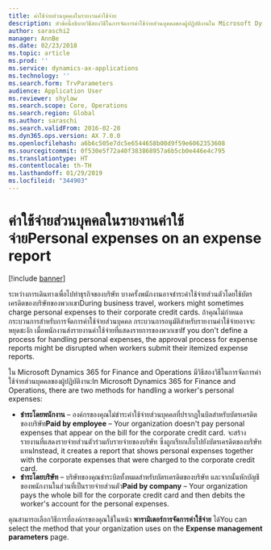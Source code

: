 ```yaml
---
title: ค่าใช้จ่ายส่วนบุคคลในรายงานค่าใช้จ่าย
description: หัวข้อนี้อธิบายวิธีสองวิธีในการจัดการค่าใช้จ่ายส่วนบุคคลของผู้ปฏิบัติงานใน Microsoft Dynamics 365 for Finance and Operations
author: saraschi2
manager: AnnBe
ms.date: 02/23/2018
ms.topic: article
ms.prod: ''
ms.service: dynamics-ax-applications
ms.technology: ''
ms.search.form: TrvParameters
audience: Application User
ms.reviewer: shylaw
ms.search.scope: Core, Operations
ms.search.region: Global
ms.author: saraschi
ms.search.validFrom: 2016-02-28
ms.dyn365.ops.version: AX 7.0.0
ms.openlocfilehash: a6b6c505e7dc5e6544658b00d9f59e6062353608
ms.sourcegitcommit: 0f530e5f72a40f383868957a6b5cb0e446e4c795
ms.translationtype: HT
ms.contentlocale: th-TH
ms.lasthandoff: 01/29/2019
ms.locfileid: "344903"
---
```

# <a name="personal-expenses-on-an-expense-report"></a><span data-ttu-id="dffff-103">ค่าใช้จ่ายส่วนบุคคลในรายงานค่าใช้จ่าย</span><span class="sxs-lookup"><span data-stu-id="dffff-103">Personal expenses on an expense report</span></span>

[!include [banner](../includes/banner.md)]

<span data-ttu-id="dffff-104">ระหว่างการเดินทางเพื่อไปทำธุรกิจของบริษัท บางครั้งพนักงานอาจชำระค่าใช้จ่ายส่วนตัวโดยใช้บัตรเครดิตของบริษัทของพวกเขา</span><span class="sxs-lookup"><span data-stu-id="dffff-104">During business travel, workers might sometimes charge personal expenses to their corporate credit cards.</span></span> <span data-ttu-id="dffff-105">ถ้าคุณไม่กำหนดกระบวนการสำหรับการจัดการค่าใช้จ่ายส่วนบุคคล กระบวนการอนุมัติสำหรับรายงานค่าใช้จ่ายอาจจะหยุดชะงัก เมื่อพนักงานส่งรายงานค่าใช้จ่ายที่แสดงรายการของพวกเขา</span><span class="sxs-lookup"><span data-stu-id="dffff-105">If you don't define a process for handling personal expenses, the approval process for expense reports might be disrupted when workers submit their itemized expense reports.</span></span> 

<span data-ttu-id="dffff-106">ใน Microsoft Dynamics 365 for Finance and Operations มีวิธีสองวิธีในการจัดการค่าใช้จ่ายส่วนบุคคลของผู้ปฏิบัติงาน:</span><span class="sxs-lookup"><span data-stu-id="dffff-106">In Microsoft Dynamics 365 for Finance and Operations, there are two methods for handling a worker's personal expenses:</span></span>

- <span data-ttu-id="dffff-107">**ชำระโดยพนักงาน** – องค์กรของคุณไม่ชำระค่าใช้จ่ายส่วนบุคคลที่ปรากฏในบิลสำหรับบัตรเครดิตของบริษัท</span><span class="sxs-lookup"><span data-stu-id="dffff-107">**Paid by employee** – Your organization doesn't pay personal expenses that appear on the bill for the corporate credit card.</span></span> <span data-ttu-id="dffff-108">จะสร้างรายงานที่แสดงรายจ่ายส่วนตัวร่วมกับรายจ่ายของบริษัท ซึ่งถูกเรียกเก็บไปยังบัตรเครดิตของบริษัทแทน</span><span class="sxs-lookup"><span data-stu-id="dffff-108">Instead, it creates a report that shows personal expenses together with the corporate expenses that were charged to the corporate credit card.</span></span>
- <span data-ttu-id="dffff-109">**ชำระโดยบริษัท** – บริษัทของคุณชำระบิลทั้งหมดสำหรับบัตรเครดิตของบริษัท และจากนั้นหักบัญชีของพนักงานในส่วนที่เป็นรายจ่ายส่วนตัว</span><span class="sxs-lookup"><span data-stu-id="dffff-109">**Paid by company** – Your organization pays the whole bill for the corporate credit card and then debits the worker's account for the personal expenses.</span></span>

<span data-ttu-id="dffff-110">คุณสามารถเลือกวิธีการที่องค์กรของคุณใช้ในหน้า **พารามิเตอร์การจัดการค่าใช้จ่าย** ได้</span><span class="sxs-lookup"><span data-stu-id="dffff-110">You can select the method that your organization uses on the **Expense management parameters** page.</span></span>
